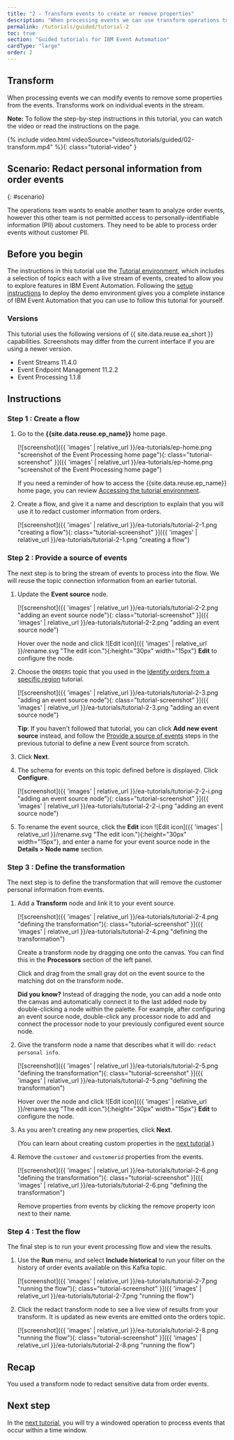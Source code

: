 ```yaml
---
title: "2 - Transform events to create or remove properties"
description: "When processing events we can use transform operations to refine input events."
permalink: /tutorials/guided/tutorial-2
toc: true
section: "Guided tutorials for IBM Event Automation"
cardType: "large"
order: 2
---
```


## Transform

When processing events we can modify events to remove some properties from the events. Transforms work on individual events in the stream.

**Note:** To follow the step-by-step instructions in this tutorial, you can watch the video or read the instructions on the page.

{% include video.html videoSource="videos/tutorials/guided/02-transform.mp4" %}{: class="tutorial-video" }


## Scenario: Redact personal information from order events
{: #scenario}

The operations team wants to enable another team to analyze order events, however this other team is not permitted access to personally-identifiable information (PII) about customers. They need to be able to process order events without customer PII.

## Before you begin

The instructions in this tutorial use the [Tutorial environment](./tutorial-0), which includes a selection of topics each with a live stream of events, created to allow you to explore features in IBM Event Automation. Following the [setup instructions](./tutorial-0#deploy-the-tutorial) to deploy the demo environment gives you a complete instance of IBM Event Automation that you can use to follow this tutorial for yourself.

### Versions

This tutorial uses the following versions of {{ site.data.reuse.ea_short }} capabilities. Screenshots may differ from the current interface if you are using a newer version.

- Event Streams 11.4.0
- Event Endpoint Management 11.2.2
- Event Processing 1.1.8

## Instructions

### Step 1 : Create a flow

1. Go to the **{{site.data.reuse.ep_name}}** home page.

    [![screenshot]({{ 'images' | relative_url }}/ea-tutorials/ep-home.png "screenshot of the Event Processing home page"){: class="tutorial-screenshot" }]({{ 'images' | relative_url }}/ea-tutorials/ep-home.png "screenshot of the Event Processing home page")

    If you need a reminder of how to access the {{site.data.reuse.ep_name}} home page, you can review [Accessing the tutorial environment](./tutorial-access#event-processing).

1. Create a flow, and give it a name and description to explain that you will use it to redact customer information from orders.

    [![screenshot]({{ 'images' | relative_url }}/ea-tutorials/tutorial-2-1.png "creating a flow"){: class="tutorial-screenshot" }]({{ 'images' | relative_url }}/ea-tutorials/tutorial-2-1.png "creating a flow")

### Step 2 : Provide a source of events

The next step is to bring the stream of events to process into the flow. We will reuse the topic connection information from an earlier tutorial.

1. Update the **Event source** node.

    [![screenshot]({{ 'images' | relative_url }}/ea-tutorials/tutorial-2-2.png "adding an event source node"){: class="tutorial-screenshot" }]({{ 'images' | relative_url }}/ea-tutorials/tutorial-2-2.png "adding an event source node")

    Hover over the node and click ![Edit icon]({{ 'images' | relative_url }}/rename.svg "The edit icon."){:height="30px" width="15px"} **Edit** to configure the node.

1. Choose the `ORDERS` topic that you used in the [Identify orders from a specific region](./tutorial-1) tutorial.

    [![screenshot]({{ 'images' | relative_url }}/ea-tutorials/tutorial-2-3.png "adding an event source node"){: class="tutorial-screenshot" }]({{ 'images' | relative_url }}/ea-tutorials/tutorial-2-3.png "adding an event source node")

    **Tip**: If you haven't followed that tutorial, you can click **Add new event source** instead, and follow the [Provide a source of events](./tutorial-1#event-source) steps in the previous tutorial to define a new Event source from scratch.

1. Click **Next**.

1. The schema for events on this topic defined before is displayed. Click **Configure**.

    [![screenshot]({{ 'images' | relative_url }}/ea-tutorials/tutorial-2-2-i.png "adding an event source node"){: class="tutorial-screenshot" }]({{ 'images' | relative_url }}/ea-tutorials/tutorial-2-2-i.png "adding an event source node")

1. To rename the event source, click the **Edit** icon ![Edit icon]({{ 'images' | relative_url }}/rename.svg "The edit icon."){:height="30px" width="15px"}, and enter a name for your event source node in the **Details > Node name** section.

### Step 3 : Define the transformation

The next step is to define the transformation that will remove the customer personal information from events.

1. Add a **Transform** node and link it to your event source.

    [![screenshot]({{ 'images' | relative_url }}/ea-tutorials/tutorial-2-4.png "defining the transformation"){: class="tutorial-screenshot" }]({{ 'images' | relative_url }}/ea-tutorials/tutorial-2-4.png "defining the transformation")

    Create a transform node by dragging one onto the canvas. You can find this in the **Processors** section of the left panel.

    Click and drag from the small gray dot on the event source to the matching dot on the transform node.

    **Did you know?** Instead of dragging the node, you can add a node onto the canvas and automatically connect it to the last added node by double-clicking a node within the palette. For example, after configuring an event source node, double-click any processor node to add and connect the processor node to your previously configured event source node.

1. Give the transform node a name that describes what it will do: `redact personal info`.

    [![screenshot]({{ 'images' | relative_url }}/ea-tutorials/tutorial-2-5.png "defining the transformation"){: class="tutorial-screenshot" }]({{ 'images' | relative_url }}/ea-tutorials/tutorial-2-5.png "defining the transformation")

    Hover over the node and click ![Edit icon]({{ 'images' | relative_url }}/rename.svg "The edit icon."){:height="30px" width="15px"} **Edit** to configure the node.

1. As you aren't creating any new properties, click **Next**.

    (You can learn about creating custom properties in the [next tutorial](./tutorial-3).)

1. Remove the `customer` and `customerid` properties from the events.

    [![screenshot]({{ 'images' | relative_url }}/ea-tutorials/tutorial-2-6.png "defining the transformation"){: class="tutorial-screenshot" }]({{ 'images' | relative_url }}/ea-tutorials/tutorial-2-6.png "defining the transformation")

    Remove properties from events by clicking the remove property icon next to their name.

### Step 4 : Test the flow

The final step is to run your event processing flow and view the results.

1. Use the **Run** menu, and select **Include historical** to run your filter on the history of order events available on this Kafka topic.

    [![screenshot]({{ 'images' | relative_url }}/ea-tutorials/tutorial-2-7.png "running the flow"){: class="tutorial-screenshot" }]({{ 'images' | relative_url }}/ea-tutorials/tutorial-2-7.png "running the flow")

1. Click the redact transform node to see a live view of results from your transform. It is updated as new events are emitted onto the orders topic.

    [![screenshot]({{ 'images' | relative_url }}/ea-tutorials/tutorial-2-8.png "running the flow"){: class="tutorial-screenshot" }]({{ 'images' | relative_url }}/ea-tutorials/tutorial-2-8.png "running the flow")

## Recap

You used a transform node to redact sensitive data from order events.

## Next step

In the [next tutorial](./tutorial-3), you will try a windowed operation to process events that occur within a time window.

